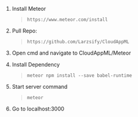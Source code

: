 1. Install Meteor
   > ``` https://www.meteor.com/install ```

2. Pull Repo: 
    > ```https://github.com/Larzsify/CloudAppML ```

3. Open cmd and navigate to CloudAppML/Meteor

4. Install Dependency
	> ```meteor npm install --save babel-runtime ```
    
5. Start server command
	>``` meteor ```
    
6. Go to localhost:3000
